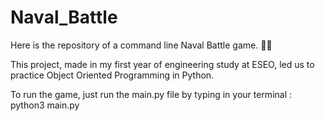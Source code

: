 # Naval_Battle
Here is the repository of a command line Naval Battle game. 🚢🚢  

This project, made in my first year of engineering study at ESEO, led us to practice Object Oriented Programming in Python.

To run the game, just run the main.py file by typing in your terminal : python3 main.py
